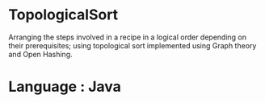 # TopologicalSort
Arranging the steps involved in a recipe
in a logical order depending on their
prerequisites; using topological sort
implemented using Graph theory and
Open Hashing.

# Language : Java
